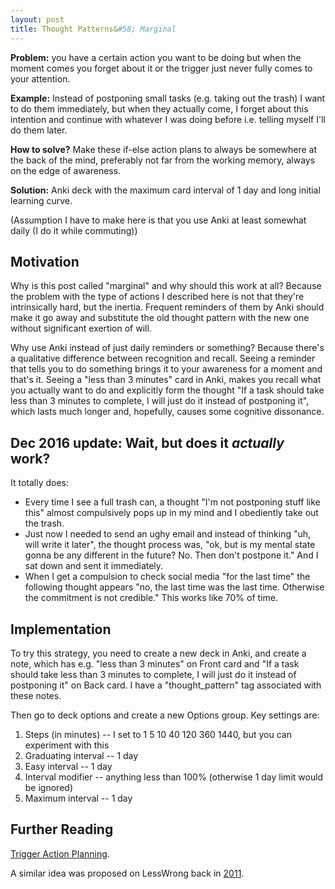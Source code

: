 ```yaml
---
layout: post
title: Thought Patterns&#58; Marginal
---
```


**Problem:** you have a certain action you want to be doing but when the moment comes you forget about it or the trigger just never fully comes to your attention.

**Example:** Instead of postponing small tasks (e.g. taking out the trash) I want to do them immediately, but when they actually come, I forget about this intention and continue with whatever I was doing before i.e. telling myself I'll do them later.

**How to solve?** Make these if-else action plans to always be somewhere at the back of the mind, preferably not far from the working memory, always on the edge of awareness.

**Solution:** Anki deck with the maximum card interval of 1 day and long initial learning curve.

(Assumption I have to make here is that you use Anki at least somewhat daily (I do it while commuting))

<!--excerpt-->

## Motivation

Why is this post called "marginal" and why should this work at all? Because the problem with the type of actions I described here is not that they're intrinsically hard, but the inertia. Frequent reminders of them by Anki should make it go away and substitute the old thought pattern with the new one without significant exertion of will.

Why use Anki instead of just daily reminders or something? Because there's a qualitative difference between recognition and recall. Seeing a reminder that tells you to do something brings it to your awareness for a moment and that's it. Seeing a "less than 3 minutes" card in Anki, makes you recall what you actually want to do and explicitly form the thought "If a task should take less than 3 minutes to complete, I will just do it instead of postponing it", which lasts much longer and, hopefully, causes some cognitive dissonance.

## Dec 2016 update: Wait, but does it *actually* work?

It totally does:

* Every time I see a full trash can, a thought "I'm not postponing stuff like this" almost compulsively pops up in my mind and I obediently take out the trash.
* Just now I needed to send an ughy email and instead of thinking "uh, will write it later", the thought process was, "ok, but is my mental state gonna be any different in the future? No. Then don't postpone it." And I sat down and sent it immediately.
* When I get a compulsion to check social media "for the last time" the following thought appears "no, the last time was the last time. Otherwise the commitment is not credible." This works like 70% of time.

## Implementation

To try this strategy, you need to create a new deck in Anki, and create a note, which has e.g. "less than 3 minutes" on Front card and "If a task should take less than 3 minutes to complete, I will just do it instead of postponing it" on Back card. I have a "thought_pattern" tag associated with these notes.

Then go to deck options and create a new Options group. Key settings are:

1. Steps (in minutes) -- I set to 1 5 10 40 120 360 1440, but you can experiment with this
2. Graduating interval -- 1 day
3. Easy interval -- 1 day
4. Interval modifier -- anything less than 100% (otherwise 1 day limit would be ignored)
5. Maximum interval -- 1 day

## Further Reading

[Trigger Action Planning](http://lesswrong.com/r/discussion/lw/o7c/making_intentions_concrete_triggeraction_planning/).

A similar idea was proposed on LessWrong back in [2011](http://lesswrong.com/lw/5v1/selfprogramming_through_spaced_repetition/).